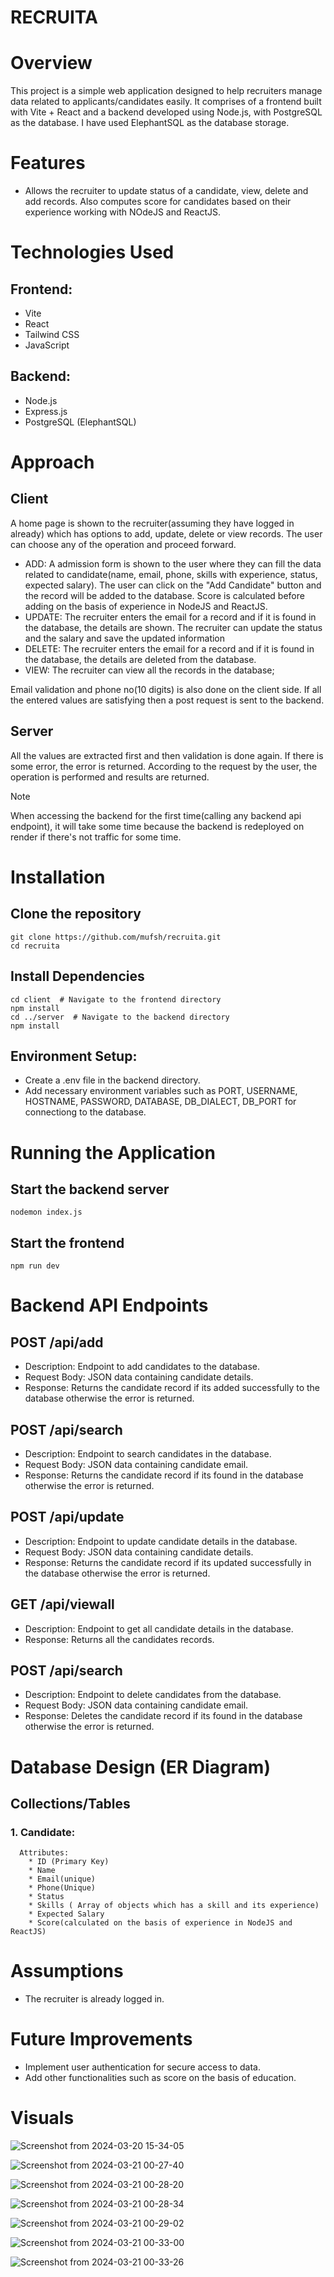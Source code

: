 
# RECRUITA


# Overview
This project is a simple web application designed to help recruiters manage data related to applicants/candidates easily. It comprises of a frontend built with Vite + React and a backend developed using Node.js, with PostgreSQL as the database. I have used ElephantSQL as the database storage.


# Features

* Allows the recruiter to update status of a candidate, view, delete and add records. Also computes score for candidates based on their experience working with NOdeJS and ReactJS. 

# Technologies Used
## Frontend:
  * Vite
  * React
  * Tailwind CSS
  * JavaScript

## Backend:
  * Node.js
  * Express.js
  * PostgreSQL (ElephantSQL)


# Approach
  ## Client
  A home page is shown to the recruiter(assuming they have logged in already) which has options to add, update, delete or view records. The user can choose any of the operation and proceed forward.
  * ADD: A admission form is shown to the user where they can fill the data related to candidate(name, email, phone, skills with experience, status, expected salary). The user can click on the "Add Candidate" button and the record will be added to the database. Score is calculated before adding on the basis of experience in NodeJS and ReactJS.
  * UPDATE:  The recruiter enters the email for a record and if it is found in the database, the details are shown. The recruiter can update the status and the salary and save the updated information
  * DELETE:  The recruiter enters the email for a record and if it is found in the database, the details are deleted from the database.
  * VIEW: The recruiter can view all the records in the database;
 
  Email validation and phone no(10 digits) is also done on the client side. 
  If all the entered values are satisfying then a post request is sent to the backend.

  ## Server
  All the values are extracted first and then validation is done again.
  If there is some error, the error is returned.
  According to the request by the user, the operation is performed and results are returned.

> [!NOTE]
> When accessing the backend for the first time(calling any backend api endpoint), it will take some time because the backend is redeployed on render if there's not traffic for some time.

# Installation
## Clone the repository
```
git clone https://github.com/mufsh/recruita.git
cd recruita
```
## Install Dependencies
```
cd client  # Navigate to the frontend directory
npm install
cd ../server  # Navigate to the backend directory
npm install
```
## Environment Setup:
 * Create a .env file in the backend directory.
 * Add necessary environment variables such as PORT, USERNAME, HOSTNAME, PASSWORD, DATABASE, DB_DIALECT, DB_PORT for connectiong to the database.

# Running the Application
 ## Start the backend server
 ```
nodemon index.js
```
## Start the frontend
```
npm run dev
```
# Backend API Endpoints
## POST /api/add
 * Description: Endpoint to add candidates to the database.
 * Request Body: JSON data containing candidate details.
*  Response: Returns the candidate record if its added successfully to the database otherwise the error is returned.

## POST /api/search
  * Description: Endpoint to search candidates in the database.
 * Request Body: JSON data containing candidate email.
*  Response: Returns the candidate record if its found in the database otherwise the error is returned.

## POST /api/update
  * Description: Endpoint to update candidate details in the database.
 * Request Body: JSON data containing candidate details.
*  Response: Returns the candidate record if its updated successfully in the database otherwise the error is returned.

## GET /api/viewall
  * Description: Endpoint to get all candidate details in the database.   
*  Response: Returns all the candidates records.

## POST /api/search
  * Description: Endpoint to delete candidates from the database.
 * Request Body: JSON data containing candidate email.
*  Response: Deletes the candidate record if its found in the database otherwise the error is returned.

# Database Design (ER Diagram)
## Collections/Tables

  ### 1. Candidate:
  
      Attributes:
        * ID (Primary Key)
        * Name
        * Email(unique)
        * Phone(Unique)
        * Status
        * Skills ( Array of objects which has a skill and its experience)
        * Expected Salary
        * Score(calculated on the basis of experience in NodeJS and ReactJS)
        


# Assumptions
 * The recruiter is already logged in.
   
   

# Future Improvements
  * Implement user authentication for secure access to  data.
  * Add other functionalities such as score on the basis of education.

# Visuals



![Screenshot from 2024-03-20 15-34-05](https://github.com/Mufsh/recruita/assets/80107839/1a72fd77-f5f3-47b7-8dcd-5068969e6162)


![Screenshot from 2024-03-21 00-27-40](https://github.com/Mufsh/recruita/assets/80107839/7f3759ff-30b1-4b08-8c34-c7c57f60b01b)


![Screenshot from 2024-03-21 00-28-20](https://github.com/Mufsh/recruita/assets/80107839/2e5d1a5b-8092-45cd-a0f5-5607e3424037)






![Screenshot from 2024-03-21 00-28-34](https://github.com/Mufsh/recruita/assets/80107839/84027ebb-15df-4ac6-9367-ff89159e7f0e)





![Screenshot from 2024-03-21 00-29-02](https://github.com/Mufsh/recruita/assets/80107839/ad182b9c-4114-4be2-963f-017965e56476)


![Screenshot from 2024-03-21 00-33-00](https://github.com/Mufsh/recruita/assets/80107839/ab72d90b-ab07-46b4-a050-ab921664f1b9)



![Screenshot from 2024-03-21 00-33-26](https://github.com/Mufsh/recruita/assets/80107839/8a365d52-6275-477e-8fd6-c585dfae99cf)












